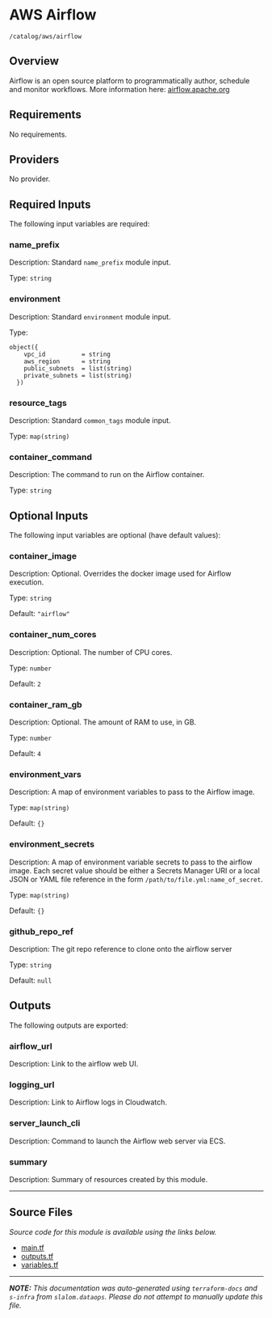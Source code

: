 # AWS Airflow

`/catalog/aws/airflow`

## Overview

Airflow is an open source platform to programmatically author, schedule and monitor workflows. More information here: [airflow.apache.org](https://airflow.apache.org/)

## Requirements

No requirements.

## Providers

No provider.

## Required Inputs

The following input variables are required:

### name_prefix

Description: Standard `name_prefix` module input.

Type: `string`

### environment

Description: Standard `environment` module input.

Type:

```hcl
object({
    vpc_id          = string
    aws_region      = string
    public_subnets  = list(string)
    private_subnets = list(string)
  })
```

### resource_tags

Description: Standard `common_tags` module input.

Type: `map(string)`

### container_command

Description: The command to run on the Airflow container.

Type: `string`

## Optional Inputs

The following input variables are optional (have default values):

### container_image

Description: Optional. Overrides the docker image used for Airflow execution.

Type: `string`

Default: `"airflow"`

### container_num_cores

Description: Optional. The number of CPU cores.

Type: `number`

Default: `2`

### container_ram_gb

Description: Optional. The amount of RAM to use, in GB.

Type: `number`

Default: `4`

### environment_vars

Description: A map of environment variables to pass to the Airflow image.

Type: `map(string)`

Default: `{}`

### environment_secrets

Description: A map of environment variable secrets to pass to the airflow image. Each secret value should be either a
Secrets Manager URI or a local JSON or YAML file reference in the form `/path/to/file.yml:name_of_secret`.

Type: `map(string)`

Default: `{}`

### github_repo_ref

Description: The git repo reference to clone onto the airflow server

Type: `string`

Default: `null`

## Outputs

The following outputs are exported:

### airflow_url

Description: Link to the airflow web UI.

### logging_url

Description: Link to Airflow logs in Cloudwatch.

### server_launch_cli

Description: Command to launch the Airflow web server via ECS.

### summary

Description: Summary of resources created by this module.

---

## Source Files

_Source code for this module is available using the links below._

- [main.tf](https://github.com/slalom-ggp/dataops-infra/tree/main//catalog/aws/airflow/main.tf)
- [outputs.tf](https://github.com/slalom-ggp/dataops-infra/tree/main//catalog/aws/airflow/outputs.tf)
- [variables.tf](https://github.com/slalom-ggp/dataops-infra/tree/main//catalog/aws/airflow/variables.tf)

---

_**NOTE:** This documentation was auto-generated using
`terraform-docs` and `s-infra` from `slalom.dataops`.
Please do not attempt to manually update this file._

